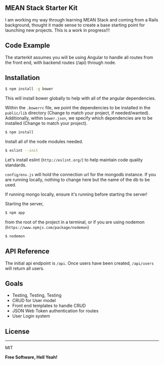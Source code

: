 ## MEAN Stack Starter Kit

I am working my way through learning MEAN Stack and coming from a Rails background, thought it made sense to create a base starting point for launching
new projects. This is a work in progress!!!

## Code Example

The starterkit assumes you will be using Angular to handle all routes from the front end, with backend routes (/api) through node.

## Installation

```sh
$ npm install -g bower
``` 
This will install bower globally to help with all of the angular dependencies.

Within the `.bowerrc` file, we point the dependencies to be installed in the `public/lib` directory (Change to match your project, if needed/wanted). 
Additionally, within `bower.json`, we specify which dependencies are to be installed (Change to match your project). 

```sh
$ npm install
```
Install all of the node modules needed.

```sh
$ eslint --init
```
Let's install eslint (`http://eslint.org/`) to help maintain code quality standards.

`config/env.js` will hold the connection url for the mongodb instance. If you are running locally, nothing to change here but the name of the db to be used.

If running mongo locally, ensure it's running before starting the server!

Starting the server, 
```sh
$ npm app
```
from the root of the project in a terminal, or if you are using nodemon (`https://www.npmjs.com/package/nodemon`)
```sh
$ nodemon
```

## API Reference

The initial api endpoint is `/api`. Once users have been created, `/api/users` will return all users.


## Goals
 - Testing, Testing, Testing
 - CRUD for User model
 - Front end templates to handle CRUD
 - JSON Web Token authentication for routes
 - User Login system

## License
----

MIT

**Free Software, Hell Yeah!**
